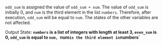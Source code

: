 `odd_sum` is assigned the value of `odd_sum + num`. The value of `odd_sum` is initially 0, and `num` is the third element in the list `numbers`. Therefore, after execution, `odd_sum` will be equal to `num`. The states of the other variables are not affected. 

Output State: **`numbers` is a list of integers with length at least 3, `even_sum` is 0, `odd_sum` is equal to `num, `num` is the third element in `numbers`**